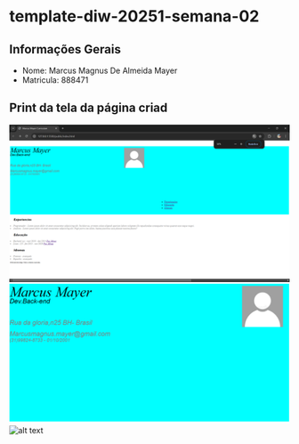 # template-diw-20251-semana-02

## Informações Gerais
- Nome: Marcus Magnus De Almeida Mayer
- Matricula: 888471

## Print da tela da página criad
![alt text](print-site-atualizado-04mar.png)
![alt text](image.png)
![alt text](image-1.png)